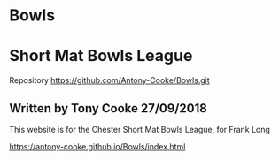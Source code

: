 # Bowls
<h1>Short Mat Bowls League</h1>

Repository https://github.com/Antony-Cooke/Bowls.git

<h2>Written by Tony Cooke 27/09/2018</h2>

<p>This website is for the Chester Short Mat Bowls League, for Frank Long</p>

https://antony-cooke.github.io/Bowls/index.html


